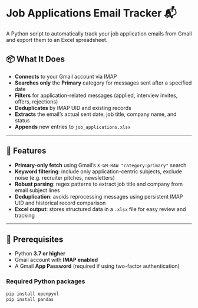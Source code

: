 # Job Applications Email Tracker 📬

A Python script to automatically track your job application emails from Gmail and export them to an Excel spreadsheet.

## 📦 What It Does

- **Connects** to your Gmail account via IMAP  
- **Searches only** the **Primary** category for messages sent after a specified date  
- **Filters** for application-related messages (applied, interview invites, offers, rejections)  
- **Deduplicates** by IMAP UID and existing records  
- **Extracts** the email’s actual sent date, job title, company name, and status  
- **Appends** new entries to `job_applications.xlsx`  

---

## 🚀 Features

- **Primary-only fetch** using Gmail’s `X-GM-RAW "category:primary"` search  
- **Keyword filtering**: include only application-centric subjects, exclude noise (e.g. recruiter pitches, newsletters)  
- **Robust parsing**: regex patterns to extract job title and company from email subject lines  
- **Deduplication**: avoids reprocessing messages using persistent IMAP UID and historical record comparison  
- **Excel output**: stores structured data in a `.xlsx` file for easy review and tracking  

---

## 🔧 Prerequisites

- Python **3.7 or higher**
- Gmail account with **IMAP enabled**
- A Gmail **App Password** (required if using two-factor authentication)

### Required Python packages

```bash
pip install openpyxl
pip install pandas


